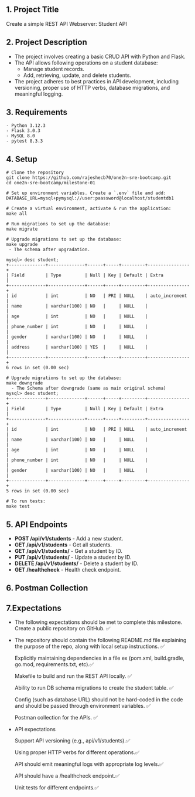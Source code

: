 ## 1. Project Title
  Create a simple REST API Webserver:  Student API

## 2. Project Description

  - The project involves creating a basic CRUD API with Python and Flask. 
  - The API allows following operations on a student database:
    - Manage student records.
    - Add, retrieving, update, and delete students.
  - The project adheres to best practices in API development, including versioning, proper use of HTTP verbs, database migrations, and meaningful logging.

## 3. Requirements
    - Python 3.12.3
    - Flask 3.0.3
    - MySQL 8.0
    - pytest 8.3.3

## 4. Setup
   
   ```
   # Clone the repository
   git clone https://github.com/rajeshecb70/one2n-sre-bootcamp.git
   cd one2n-sre-bootcamp/milestone-01
   ```
   ```
   # Set up environment variables. Create a `.env` file and add:
   DATABASE_URL=mysql+pymysql://user:paassword@localhost/studentdb1
   ```
   ```
   # Create a virtual environment, activate & run the application:
   make all
   ```
```
# Run migrations to set up the database:
make migrate
``` 
```
# Upgrade migrations to set up the database:
make upgrade
 - The schema after upgradation.

mysql> desc student;
+--------------+--------------+------+-----+---------+----------------+
| Field        | Type         | Null | Key | Default | Extra          |
+--------------+--------------+------+-----+---------+----------------+
| id           | int          | NO   | PRI | NULL    | auto_increment |
| name         | varchar(100) | NO   |     | NULL    |                |
| age          | int          | NO   |     | NULL    |                |
| phone_number | int          | NO   |     | NULL    |                |
| gender       | varchar(100) | NO   |     | NULL    |                |
| address      | varchar(100) | YES  |     | NULL    |                |
+--------------+--------------+------+-----+---------+----------------+
6 rows in set (0.00 sec)

```

```
# Upgrade migrations to set up the database:
make downgrade
  - The Schema after downgrade (same as main original schema)
mysql> desc student;
+--------------+--------------+------+-----+---------+----------------+
| Field        | Type         | Null | Key | Default | Extra          |
+--------------+--------------+------+-----+---------+----------------+
| id           | int          | NO   | PRI | NULL    | auto_increment |
| name         | varchar(100) | NO   |     | NULL    |                |
| age          | int          | NO   |     | NULL    |                |
| phone_number | int          | NO   |     | NULL    |                |
| gender       | varchar(100) | NO   |     | NULL    |                |
+--------------+--------------+------+-----+---------+----------------+
5 rows in set (0.00 sec)
```

```
# To run tests:
make test
```
## 5. API Endpoints

- **POST /api/v1/students** - Add a new student.
- **GET /api/v1/students** - Get all students.
- **GET /api/v1/students/<id>** - Get a student by ID.
- **PUT /api/v1/students/<id>** - Update a student by ID.
- **DELETE /api/v1/students/<id>** - Delete a student by ID.
- **GET /healthcheck** - Health check endpoint.
  

## 6. Postman Collection

## 7.Expectations
   -  The following expectations should be met to complete this milestone.
         Create a public repository on GitHub. ✅
      
   -  The repository should contain the following
         README.md file explaining the purpose of the repo, along with local setup instructions. ✅
         
         Explicitly maintaining dependencies in a file ex (pom.xml, build.gradle, go.mod, requirements.txt, etc).✅

         Makefile to build and run the REST API locally. ✅

         Ability to run DB schema migrations to create the student table. ✅

         Config (such as database URL) should not be hard-coded in the code and should be passed through environment variables. ✅

         Postman collection for the APIs. ✅

   -  API expectations

         Support API versioning (e.g., api/v1/students).✅

         Using proper HTTP verbs for different operations.✅

         API should emit meaningful logs with appropriate log levels.✅

         API should have a /healthcheck endpoint.✅

         Unit tests for different endpoints.✅
